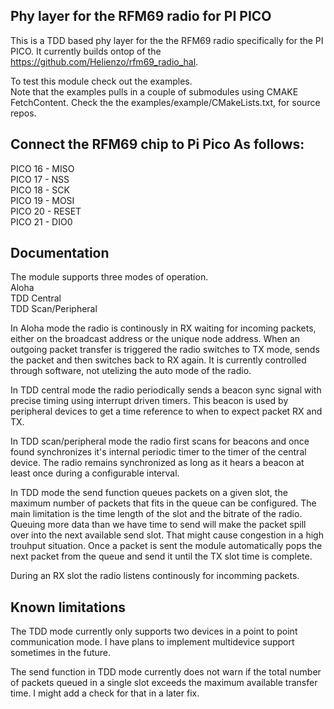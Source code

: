 ## Phy layer for the RFM69 radio for PI PICO

This is a TDD based phy layer for the the RFM69 radio specifically for the PI PICO. It currently builds ontop of the https://github.com/Helienzo/rfm69_radio_hal.
  
To test this module check out the examples.  
Note that the examples pulls in a couple of submodules using CMAKE FetchContent. Check the the examples/example/CMakeLists.txt, for source repos.  
  
## Connect the RFM69 chip to Pi Pico As follows:
  
PICO 16 - MISO  
PICO 17 - NSS  
PICO 18 - SCK  
PICO 19 - MOSI  
PICO 20 - RESET  
PICO 21 - DIO0  
  
## Documentation
The module supports three modes of operation.  
Aloha  
TDD Central  
TDD Scan/Peripheral  
  
In Aloha mode the radio is continously in RX waiting for incoming packets, either on the broadcast address or the unique node address. When an outgoing packet transfer is triggered the radio switches to TX mode, sends the packet and then switches back to RX again. It is currently controlled through software, not utelizing the auto mode of the radio.  
  
In TDD central mode the radio periodically sends a beacon sync signal with precise timing using interrupt driven timers. This beacon is used by peripheral devices to get a time reference to when to expect packet RX and TX.
  
In TDD scan/peripheral mode the radio first scans for beacons and once found synchronizes it's internal periodic timer to the timer of the central device. The radio remains synchronized as long as it hears a beacon at least once during a configurable interval.  
  
In TDD mode the send function queues packets on a given slot, the maximum number of packets that fits in the queue can be configured. The main limitation is the time length of the slot and the bitrate of the radio. Queuing more data than we have time to send will make the packet spill over into the next available send slot. That might cause congestion in a high trouhput situation. Once a packet is sent the module automatically pops the next packet from the queue and send it until the TX slot time is complete.  
  
During an RX slot the radio listens continously for incomming packets.  

## Known limitations
 The TDD mode currently only supports two devices in a point to point communication mode. I have plans to implement multidevice support sometimes in the future.

 The send function in TDD mode currently does not warn if the total number of packets queued in a single slot exceeds the maximum available transfer time. I might add a check for that in a later fix.